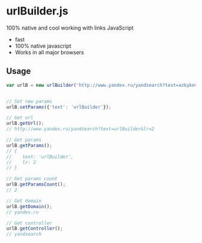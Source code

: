 urlBuilder.js
========

100% native and cool working with links JavaScript

 * fast
 * 100% native javascript
 * Works in all major browsers

## Usage

```javascript
var urlB = new urlBuilder('http://www.yandex.ru/yandsearch?text=azbykov&lr=2');


// Set new params
urlB.setParams({'text': 'urlBuilder'}); 

// Get url
urlB.getUrl(); 
// http://www.yandex.ru/yandsearch?text=urlBuilder&lr=2

// Get params
urlB.getParams(); 
// {
//    text: 'urlBuilder',
//    lr: 2
// }

// Get params count
urlB.getParamsCount(); 
// 2

// Get domain
urlB.getDomain(); 
// yandex.ru

// Get controller
urlB.getController(); 
// yandsearch
```


